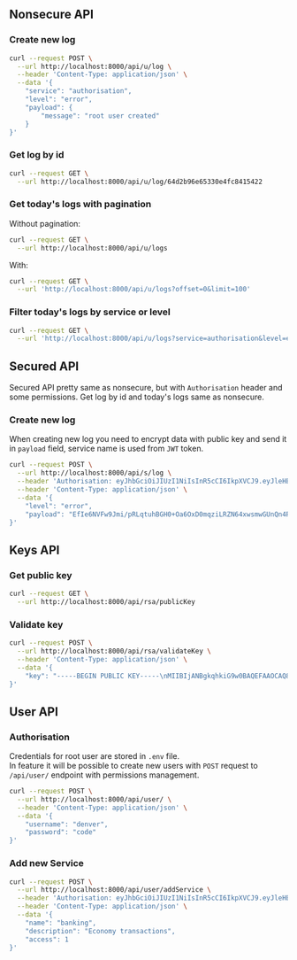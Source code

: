 ## Nonsecure API
### Create new log 
```bash
curl --request POST \
  --url http://localhost:8000/api/u/log \
  --header 'Content-Type: application/json' \
  --data '{
	"service": "authorisation",
	"level": "error",
	"payload": {
		"message": "root user created"
	}
}'
```

### Get log by id
```bash
curl --request GET \
  --url http://localhost:8000/api/u/log/64d2b96e65330e4fc8415422
```

### Get today's logs with pagination
Without pagination:
```bash
curl --request GET \
  --url http://localhost:8000/api/u/logs
```

With:
```bash
curl --request GET \
  --url 'http://localhost:8000/api/u/logs?offset=0&limit=100'
```

### Filter today's logs by service or level
```bash
curl --request GET \
  --url 'http://localhost:8000/api/u/logs?service=authorisation&level=error'
```
## Secured API
Secured API pretty same as nonsecure, but with `Authorisation` header and some permissions.
Get log by id and today's logs same as nonsecure.
### Create new log 
When creating new log you need to encrypt data with public key and send it in `payload` field, service name is used from `JWT` token.

```bash
curl --request POST \
  --url http://localhost:8000/api/s/log \
  --header 'Authorisation: eyJhbGciOiJIUzI1NiIsInR5cCI6IkpXVCJ9.eyJleHBpcmUiOjE2OTQ1NTUwMTQuMzg3ODc5LCJzZXJ2aWNlX25hbWUiOiJiYW5raW5nIiwiYWNjZXNzIjoxLCJhY2Nlc3NfY29kZSI6NzY3MzY4NX0.abe0mcMfg6hsLqarm66OMj7rTioXikhr6qmr3jIrlbQ' \
  --header 'Content-Type: application/json' \
  --data '{
	"level": "error",
	"payload": "EfIe6NVFw9Jmi/pRLqtuhBGH0+Oa6OxD0mqziLRZN64xwsmwGUnQn4PXy1lBZsFcrw4XjfLT3D/7D2xBzxfapdk9qzwtbFIff4tfJr6US8lDZFlukTf6CvH5bxdS/UveNv9H5fHKlaeZeZ/arR12M9+yoZKC7zsU7knhPXSBqkezc86dqEWYq36X1bQ+qi3k0akM6CW6N9kZY5/SUsNTYVd3N0i0BMXvER36Cqupnqltsv1qvV5VsjxelM25JhsYEM7aVi0RE1Cyo6/inXUcXtvqinPNoWOur0UPXyATc+n+yopLngQzbQiECQHgISsdiMXuBV3xgRwjwI/LGUfRWw=="
}'
```


## Keys API
### Get public key
```bash
curl --request GET \
  --url http://localhost:8000/api/rsa/publicKey
```
### Validate key
```bash
curl --request POST \
  --url http://localhost:8000/api/rsa/validateKey \
  --header 'Content-Type: application/json' \
  --data '{
	"key": "-----BEGIN PUBLIC KEY-----\nMIIBIjANBgkqhkiG9w0BAQEFAAOCAQ8AMIIBCgKCAQEAlaD7oI2/BR6xgn1IiqOG\nCHzCT6sYooXp805E2Z6SYyX+6iUxpykB+KKzUHZmEmSx4xly00CCy2hjxeFFSXkm\nrhoQhpqz4RLPH62DC6gpPRSSp1DHt3boJK4lXyjv09sbYrHCOVQD7P/jg5VHHsmN\n0EGSJ9zpKyJxfaK3xc83De+9V4PwCqNQIrGozh8blA5t/qnpXSftX7VOCOpdtziE\nufmKpFNX1kfwKBMsCVVicCAODVUiqfK1yRetDcHluCiR5wzXQSaQxaTWGVwQIFJ6\nb7nK8C1TniNWM+P9cfGeaGJbfJITUfMhZxUQzKtQw4V26vS2BNkP0xIKTbteMxBN\niwIDAQAB\n-----END PUBLIC KEY-----\n"
}'
```

## User API
### Authorisation
Credentials for root user are stored in `.env` file.  
In feature it will be possible to create new users with `POST` request to `/api/user/` endpoint with permissions management.
```bash
curl --request POST \
  --url http://localhost:8000/api/user/ \
  --header 'Content-Type: application/json' \
  --data '{
	"username": "denver",
	"password": "code"
}'
```

### Add new Service
```bash
curl --request POST \
  --url http://localhost:8000/api/user/addService \
  --header 'Authorisation: eyJhbGciOiJIUzI1NiIsInR5cCI6IkpXVCJ9.eyJleHBpcmUiOjE2OTQzNzE3MzYuNTYyNzksInVzZXJuYW1lIjoiZGVudmVyIiwiYWNjZXNzIjo2NjZ9.yxSL98TFHviu4uakJV9150aHvQPN4FA8JsEqb7Gxmwo' \
  --header 'Content-Type: application/json' \
  --data '{
	"name": "banking",
	"description": "Economy transactions",
	"access": 1
}'
```